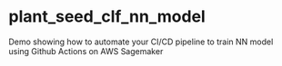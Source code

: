 # plant_seed_clf_nn_model
Demo showing how to automate your CI/CD pipeline to train NN model using Github Actions on AWS Sagemaker
